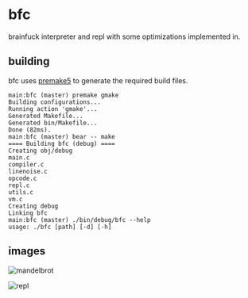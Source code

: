 # bfc

brainfuck interpreter and repl with some optimizations implemented in.

## building

bfc uses [premake5](https://premake.github.io/) to generate the required build files.

```
main:bfc (master) premake gmake
Building configurations...
Running action 'gmake'...
Generated Makefile...
Generated bin/Makefile...
Done (82ms).
main:bfc (master) bear -- make
==== Building bfc (debug) ====
Creating obj/debug
main.c
compiler.c
linenoise.c
opcode.c
repl.c
utils.c
vm.c
Creating debug
Linking bfc
main:bfc (master) ./bin/debug/bfc --help
usage: ./bfc [path] [-d] [-h]
```

## images

![mandelbrot](https://i.imgur.com/5KMSYy2.png)

![repl](https://i.imgur.com/dy3cQel.png)